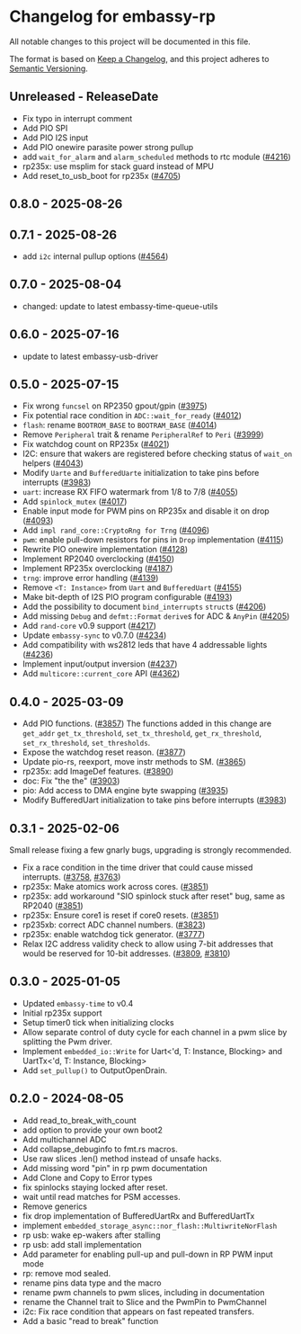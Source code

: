 # Changelog for embassy-rp

All notable changes to this project will be documented in this file.

The format is based on [Keep a Changelog](https://keepachangelog.com/en/1.0.0/),
and this project adheres to [Semantic Versioning](https://semver.org/spec/v2.0.0.html).

<!-- next-header -->
## Unreleased - ReleaseDate

- Fix typo in interrupt comment
- Add PIO SPI
- Add PIO I2S input
- Add PIO onewire parasite power strong pullup
- add `wait_for_alarm` and `alarm_scheduled` methods to rtc module ([#4216](https://github.com/embassy-rs/embassy/pull/4216))
- rp235x: use msplim for stack guard instead of MPU
- Add reset_to_usb_boot for rp235x ([#4705](https://github.com/embassy-rs/embassy/pull/4705))

## 0.8.0 - 2025-08-26

## 0.7.1 - 2025-08-26
- add `i2c` internal pullup options ([#4564](https://github.com/embassy-rs/embassy/pull/4564))

## 0.7.0 - 2025-08-04

- changed: update to latest embassy-time-queue-utils

## 0.6.0 - 2025-07-16

- update to latest embassy-usb-driver

## 0.5.0 - 2025-07-15

- Fix wrong `funcsel` on RP2350 gpout/gpin ([#3975](https://github.com/embassy-rs/embassy/pull/3975))
- Fix potential race condition in `ADC::wait_for_ready` ([#4012](https://github.com/embassy-rs/embassy/pull/4012))
- `flash`: rename `BOOTROM_BASE` to `BOOTRAM_BASE` ([#4014](https://github.com/embassy-rs/embassy/pull/4014))
- Remove `Peripheral` trait & rename `PeripheralRef` to `Peri` ([#3999](https://github.com/embassy-rs/embassy/pull/3999))
- Fix watchdog count on RP235x ([#4021](https://github.com/embassy-rs/embassy/pull/4021))
- I2C: ensure that wakers are registered before checking status of `wait_on` helpers ([#4043](https://github.com/embassy-rs/embassy/pull/4043))
- Modify `Uarte` and `BufferedUarte` initialization to take pins before interrupts ([#3983](https://github.com/embassy-rs/embassy/pull/3983))
- `uart`: increase RX FIFO watermark from 1/8 to 7/8 ([#4055](https://github.com/embassy-rs/embassy/pull/4055))
- Add `spinlock_mutex` ([#4017](https://github.com/embassy-rs/embassy/pull/4017))
- Enable input mode for PWM pins on RP235x and disable it on drop ([#4093](https://github.com/embassy-rs/embassy/pull/4093))
- Add `impl rand_core::CryptoRng for Trng` ([#4096](https://github.com/embassy-rs/embassy/pull/4096))
- `pwm`: enable pull-down resistors for pins in `Drop` implementation ([#4115](https://github.com/embassy-rs/embassy/pull/4115))
- Rewrite PIO onewire implementation ([#4128](https://github.com/embassy-rs/embassy/pull/4128))
- Implement RP2040 overclocking ([#4150](https://github.com/embassy-rs/embassy/pull/4150))
- Implement RP235x overclocking ([#4187](https://github.com/embassy-rs/embassy/pull/4187))
- `trng`: improve error handling ([#4139](https://github.com/embassy-rs/embassy/pull/4139))
- Remove `<T: Instance>` from `Uart` and `BufferedUart` ([#4155](https://github.com/embassy-rs/embassy/pull/4155))
- Make bit-depth of I2S PIO program configurable ([#4193](https://github.com/embassy-rs/embassy/pull/4193))
- Add the possibility to document `bind_interrupts` `struct`s ([#4206](https://github.com/embassy-rs/embassy/pull/4206))
- Add missing `Debug` and `defmt::Format` `derive`s for ADC & `AnyPin` ([#4205](https://github.com/embassy-rs/embassy/pull/4205))
- Add `rand-core` v0.9 support ([#4217](https://github.com/embassy-rs/embassy/pull/4217))
- Update `embassy-sync` to v0.7.0 ([#4234](https://github.com/embassy-rs/embassy/pull/4234))
- Add compatibility with ws2812 leds that have 4 addressable lights ([#4236](https://github.com/embassy-rs/embassy/pull/4236))
- Implement input/output inversion ([#4237](https://github.com/embassy-rs/embassy/pull/4237))
- Add `multicore::current_core` API ([#4362](https://github.com/embassy-rs/embassy/pull/4362))

## 0.4.0 - 2025-03-09

- Add PIO functions. ([#3857](https://github.com/embassy-rs/embassy/pull/3857))
  The functions added in this change are `get_addr` `get_tx_threshold`, `set_tx_threshold`, `get_rx_threshold`, `set_rx_threshold`, `set_thresholds`.
- Expose the watchdog reset reason. ([#3877](https://github.com/embassy-rs/embassy/pull/3877))
- Update pio-rs, reexport, move instr methods to SM. ([#3865](https://github.com/embassy-rs/embassy/pull/3865))
- rp235x: add ImageDef features. ([#3890](https://github.com/embassy-rs/embassy/pull/3890))
- doc: Fix "the the" ([#3903](https://github.com/embassy-rs/embassy/pull/3903))
- pio: Add access to DMA engine byte swapping ([#3935](https://github.com/embassy-rs/embassy/pull/3935))
- Modify BufferedUart initialization to take pins before interrupts ([#3983](https://github.com/embassy-rs/embassy/pull/3983))

## 0.3.1 - 2025-02-06

Small release fixing a few gnarly bugs, upgrading is strongly recommended.

- Fix a race condition in the time driver that could cause missed interrupts. ([#3758](https://github.com/embassy-rs/embassy/issues/3758), [#3763](https://github.com/embassy-rs/embassy/pull/3763))
- rp235x: Make atomics work across cores. ([#3851](https://github.com/embassy-rs/embassy/pull/3851))
- rp235x: add workaround "SIO spinlock stuck after reset" bug, same as RP2040 ([#3851](https://github.com/embassy-rs/embassy/pull/3851))
- rp235x: Ensure core1 is reset if core0 resets. ([#3851](https://github.com/embassy-rs/embassy/pull/3851))
- rp235xb: correct ADC channel numbers. ([#3823](https://github.com/embassy-rs/embassy/pull/3823))
- rp235x: enable watchdog tick generator. ([#3777](https://github.com/embassy-rs/embassy/pull/3777))
- Relax I2C address validity check to allow using 7-bit addresses that would be reserved for 10-bit addresses. ([#3809](https://github.com/embassy-rs/embassy/issues/3809), [#3810](https://github.com/embassy-rs/embassy/pull/3810))

## 0.3.0 - 2025-01-05

- Updated `embassy-time` to v0.4
- Initial rp235x support
- Setup timer0 tick when initializing clocks
- Allow separate control of duty cycle for each channel in a pwm slice by splitting the Pwm driver.
- Implement `embedded_io::Write` for Uart<'d, T: Instance, Blocking> and UartTx<'d, T: Instance, Blocking>
- Add `set_pullup()` to OutputOpenDrain.

## 0.2.0 - 2024-08-05

- Add read_to_break_with_count
- add option to provide your own boot2
- Add multichannel ADC
- Add collapse_debuginfo to fmt.rs macros.
- Use raw slices .len() method instead of unsafe hacks.
- Add missing word "pin" in rp pwm documentation
- Add Clone and Copy to Error types
- fix spinlocks staying locked after reset.
- wait until read matches for PSM accesses.
- Remove generics
- fix drop implementation of BufferedUartRx and BufferedUartTx
- implement `embedded_storage_async::nor_flash::MultiwriteNorFlash`
- rp usb: wake ep-wakers after stalling
- rp usb: add stall implementation
- Add parameter for enabling pull-up and pull-down in RP PWM input mode
- rp: remove mod sealed.
- rename pins data type and the macro
- rename pwm channels to pwm slices, including in documentation
- rename the Channel trait to Slice and the PwmPin to PwmChannel
- i2c: Fix race condition that appears on fast repeated transfers.
- Add a basic "read to break" function
